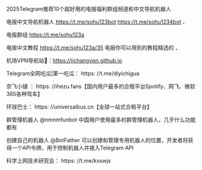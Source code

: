 2025TeIegram推荐10个超好用的电报福利群组频道和中文导航机器人


电报中文导航机器人 https://t.me/sohu123bot      https://t.me/sohu1234bot
、

电报群组  https://t.me/sohu123a


电报中文教程  https://t.me/sohu123a/35  电报你可以用到的教程精选的
、

机场VPN导航站🛫：https://jichangvpn.github.io


Telegram全网吃瓜|第一吃瓜： https: //t.me/diyichigua


奈飞小铺 ： https: //ihezu.fans【国内用户最多的合租平台Spotify、网飞、微软365各种驾车】


环球巴士： https: //universalbus.cn【全球一站式合租平台】

群管理机器人	@nmnmfunbot	中国用户使用最多的群管理机器人，几乎什么功能都有

创建自己的机器人	@BotFather	可以创建和管理专用机器人的位置，开发者将获得一个API令牌，用于控制机器人并接入Telegram API

科学上网技术研究会： https: //t.me/kxswjs
